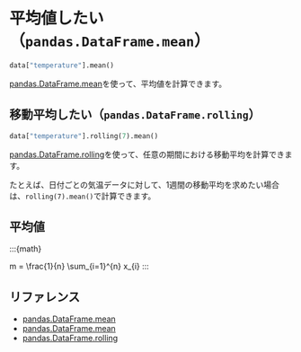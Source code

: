 # 平均値したい（``pandas.DataFrame.mean``）

```python
data["temperature"].mean()
```

[pandas.DataFrame.mean](https://pandas.pydata.org/pandas-docs/stable/reference/api/pandas.DataFrame.mean.html)を使って、平均値を計算できます。

## 移動平均したい（``pandas.DataFrame.rolling``）

```python
data["temperature"].rolling(7).mean()
```

[pandas.DataFrame.rolling](https://pandas.pydata.org/pandas-docs/stable/reference/api/pandas.DataFrame.rolling.html)を使って、任意の期間における移動平均を計算できます。

たとえば、日付ごとの気温データに対して、1週間の移動平均を求めたい場合は、``rolling(7).mean()``で計算できます。

## 平均値

:::{math}

m = \frac{1}{n} \sum_{i=1}^{n} x_{i}
:::

## リファレンス

- [pandas.DataFrame.mean](https://pandas.pydata.org/pandas-docs/stable/reference/api/pandas.DataFrame.mean.html)
- [pandas.DataFrame.mean](https://pandas.pydata.org/pandas-docs/stable/reference/api/pandas.Series.mean.html)
- [pandas.DataFrame.rolling](https://pandas.pydata.org/pandas-docs/stable/reference/api/pandas.DataFrame.rolling.html)
